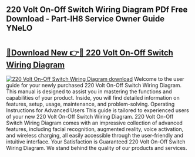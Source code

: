 ## 220 Volt On-Off Switch Wiring Diagram PDf Free Download - Part-IH8 Service Owner Guide YNeLO

# <h2><a href="http://dfmall.blite.top/?on=220+Volt+On-Off+Switch+Wiring+Diagram">🔗Download New 👉🔴 220 Volt On-Off Switch Wiring Diagram</a></h2>

[![220 Volt On-Off Switch Wiring Diagram download](https://i.imgur.com/lujVjoI.png)](http://dfmall.blite.top/?on=220+Volt+On-Off+Switch+Wiring+Diagram)
Welcome to the user guide for your newly purchased 220 Volt On-Off Switch Wiring Diagram. This manual is designed to assist you in mastering the functions and capabilities of your product. Inside, you will find detailed information on features, setup, usage, maintenance, and problem-solving. Operating Instructions for Advanced Users This guide is tailored to experienced users of your new 220 Volt On-Off Switch Wiring Diagram. 220 Volt On-Off Switch Wiring Diagram comes with an impressive collection of advanced features, including facial recognition, augmented reality, voice activation, and wireless charging, all easily accessible through the user-friendly and intuitive interface. Your Satisfaction is Guaranteed 220 Volt On-Off Switch Wiring Diagram. We stand behind the quality of our products and services.
